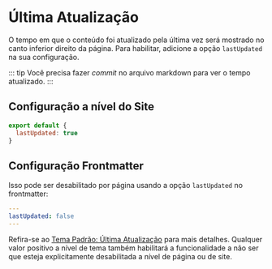 # Última Atualização

O tempo em que o conteúdo foi atualizado pela última vez será mostrado no canto inferior direito da página. Para habilitar, adicione a opção `lastUpdated` na sua configuração.

::: tip
Você precisa fazer _commit_ no arquivo markdown para ver o tempo atualizado.
:::

## Configuração a nível do Site

```js
export default {
  lastUpdated: true
}
```

## Configuração Frontmatter

Isso pode ser desabilitado por página usando a opção `lastUpdated` no frontmatter:

```yaml
---
lastUpdated: false
---
```

Refira-se ao [Tema Padrão: Última Atualização](./default-theme-config#lastupdated) para mais detalhes. Qualquer valor positivo a nível de tema também habilitará a funcionalidade a não ser que esteja explicitamente desabilitada a nível de página ou de site.
